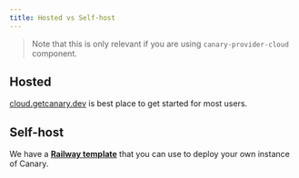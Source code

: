 ```yaml
---
title: Hosted vs Self-host
---
```


> Note that this is only relevant if you are using `canary-provider-cloud` component.

## Hosted

[cloud.getcanary.dev](https://cloud.getcanary.dev) is best place to get started for most users.

## Self-host

We have a [**Railway template**](https://railway.app/template/mn9WJT?referralCode=IQ76H8) that you can use to deploy your own instance of Canary.
